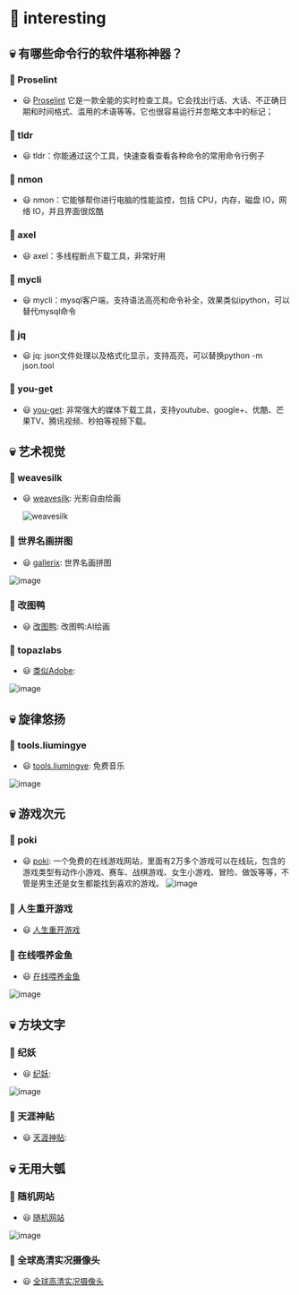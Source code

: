 # 🎈 interesting

## 💀 有哪些命令行的软件堪称神器？

### 🏡 Proselint

- 😃 [Proselint](http://proselint.com/write/) 它是一款全能的实时检查工具。它会找出行话、大话、不正确日期和时间格式、滥用的术语等等。它也很容易运行并忽略文本中的标记；

### 🏡 tldr

- 😃 tldr：你能通过这个工具，快速查看查看各种命令的常用命令行例子

### 🏡 nmon

- 😃 nmon：它能够帮你进行电脑的性能监控，包括 CPU，内存，磁盘 IO，网络 IO，并且界面很炫酷

### 🏡 axel

- 😃 axel：多线程断点下载工具，非常好用

### 🏡 mycli

- 😃 mycli：mysql客户端，支持语法高亮和命令补全，效果类似ipython，可以替代mysql命令

### 🏡 jq

- 😃 jq: json文件处理以及格式化显示，支持高亮，可以替换python -m json.tool

### 🏡 you-get

- 😃 [you-get](https://github.com/soimort/you-get/wiki/%E4%B8%AD%E6%96%87%E8%AF%B4%E6%98%8E): 非常强大的媒体下载工具，支持youtube、google+、优酷、芒果TV、腾讯视频、秒拍等视频下载。
  
## 💀 艺术视觉

### 🏡 weavesilk

- 😃 [weavesilk](http://weavesilk.com/): 光影自由绘画

  ![weavesilk](https://github.com/mawanxiangone/interesting/assets/142721542/684c4326-7721-4c8c-ab8f-35fb0bf3b83e)

### 🏡 世界名画拼图

- 😃 [gallerix](https://gallerix.asia/): 世界名画拼图

![image](https://github.com/mawanxiangone/interesting/assets/142721542/dd7ec06c-ebac-4252-97a9-003a4b5c452c)

### 🏡 改图鸭

- 😃 [改图鸭](https://www.gaituya.com/aiimg/): 改图鸭:AI绘画

### 🏡 topazlabs

- 😃 [类似Adobe](https://www.topazlabs.com/):

![image](https://github.com/mawanxiangone/interesting/assets/142721542/03789886-c263-4fb4-bc35-b385bdebccd6)



## 💀 旋律悠扬

### 🏡 tools.liumingye

- 😃 [tools.liumingye](https://tools.liumingye.cn/music/#/): 免费音乐

![image](https://github.com/mawanxiangone/interesting/assets/142721542/9ea04808-6fe3-43cd-ac7a-bd9776fd832f)

## 💀 游戏次元

### 🏡 poki

- 😃 [poki](https://poki.com/zh): 一个免费的在线游戏网站，里面有2万多个游戏可以在线玩，包含的游戏类型有动作小游戏、赛车、战棋游戏、女生小游戏、冒险、做饭等等，不管是男生还是女生都能找到喜欢的游戏。
  ![image](https://github.com/mawanxiangone/interesting/assets/142721542/ca07e3a1-9a2c-4473-9083-bd2832f20e23)

### 🏡 人生重开游戏

- 😃 [人生重开游戏](https://liferestart.syaro.io/public/index.html)

### 🏡 在线喂养金鱼

- 😃 [在线喂养金鱼](https://feedgoldfish.top/)

![image](https://github.com/mawanxiangone/interesting/assets/142721542/2a458d02-76e8-4482-8e24-d1d59faf20c8)

## 💀 方块文字

### 🏡 纪妖

- 😃 [纪妖](https://www.cbaigui.com/):

![image](https://github.com/mawanxiangone/interesting/assets/142721542/cf3abb83-7b5f-472f-861e-f12a40cc181d)

### 🏡 天涯神贴

- 😃 [天涯神贴](https://github.com/shengcaishizhan/kkndme_tianya/tree/master):

## 💀 无用大瓠

### 🏡 随机网站

- 😃 [随机网站](https://theuselessweb.com/)

![image](https://github.com/mawanxiangone/interesting/assets/142721542/49431842-26d8-4de6-8ff0-13e22b175a4a)

### 🏡 全球高清实况摄像头

- 😃 [全球高清实况摄像头](https://www.skylinewebcams.com/)
